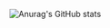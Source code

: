 ![Anurag's GitHub stats](https://github-readme-stats.vercel.app/api?username=hyeonjeong9911&show_icons=true&bg_color=00000000)
